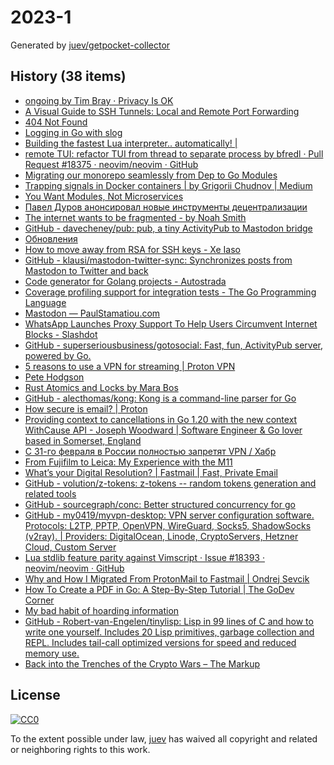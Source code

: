 # 2023-1

Generated by [juev/getpocket-collector](https://github.com/juev/getpocket-collector)

## History (38 items)

- [ongoing by Tim Bray · Privacy Is OK](https://www.tbray.org/ongoing/When/202x/2022/12/29/Privacy-is-OK)
- [A Visual Guide to SSH Tunnels: Local and Remote Port Forwarding](https://iximiuz.com/en/posts/ssh-tunnels/)
- [404 Not Found](https://amodernist.com/texts/break.html)
- [Logging in Go with slog](https://thedevelopercafe.com/articles/logging-in-go-with-slog-a7bb489755c2)
- [Building the fastest Lua interpreter.. automatically! |](https://sillycross.github.io/2022/11/22/2022-11-22/)
- [remote TUI: refactor TUI from thread to separate process by bfredl · Pull Request #18375 · neovim/neovim · GitHub](https://github.com/neovim/neovim/pull/18375)
- [Migrating our monorepo seamlessly from Dep to Go Modules](https://monzo.com/blog/2022/09/29/migrating-our-monorepo-seamlessly-from-dep-to-go-modules/)
- [Trapping signals in Docker containers | by Grigorii Chudnov | Medium](https://medium.com/@gchudnov/trapping-signals-in-docker-containers-7a57fdda7d86)
- [You Want Modules, Not Microservices](http://blogs.newardassociates.com/blog/2023/you-want-modules-not-microservices.html)
- [Павел Дуров анонсировал новые инструменты децентрализации](https://kod.ru/paviel-durov-anons-decentralization)
- [The internet wants to be fragmented - by Noah Smith](https://www.noahpinion.blog/p/the-internet-wants-to-be-fragmented)
- [GitHub - davecheney/pub: pub, a tiny ActivityPub to Mastodon bridge](https://github.com/davecheney/pub)
- [Обновления](https://grishaev.me/no-update/)
- [How to move away from RSA for SSH keys - Xe Iaso](https://xeiaso.net/blog/move-away-rsa-ssh)
- [GitHub - klausi/mastodon-twitter-sync: Synchronizes posts from Mastodon to Twitter and back](https://github.com/klausi/mastodon-twitter-sync)
- [Code generator for Golang projects - Autostrada](https://autostrada.dev)
- [Coverage profiling support for integration tests - The Go Programming Language](https://go.dev/testing/coverage/)
- [Mastodon — PaulStamatiou.com](https://paulstamatiou.com/mastodon/)
- [WhatsApp Launches Proxy Support To Help Users Circumvent Internet Blocks - Slashdot](https://yro.slashdot.org/story/23/01/05/168248/whatsapp-launches-proxy-support-to-help-users-circumvent-internet-blocks)
- [GitHub - superseriousbusiness/gotosocial: Fast, fun, ActivityPub server, powered by Go.](https://github.com/superseriousbusiness/gotosocial)
- [5 reasons to use a VPN for streaming | Proton VPN](https://protonvpn.com/blog/reasons-to-use-vpn-for-streaming/)
- [Pete Hodgson](https://blog.thepete.net/blog/2019/05/10/6-practices-for-effective-pull-requests/)
- [Rust Atomics and Locks by Mara Bos](https://marabos.nl/atomics/)
- [GitHub - alecthomas/kong: Kong is a command-line parser for Go](https://github.com/alecthomas/kong)
- [How secure is email? | Proton](https://proton.me/blog/how-secure-is-email)
- [Providing context to cancellations in Go 1.20 with the new context WithCause API - Joseph Woodward | Software Engineer & Go lover based in Somerset, England](https://josephwoodward.co.uk/2023/01/context-cancellation-cause-with-cancel-cause)
- [С 31-го февраля в России полностью запретят VPN / Хабр](https://habr.com/ru/companies/amnezia/articles/709108/)
- [From Fujifilm to Leica: My Experience with the M11](https://arslan.io/2023/01/06/from-fujifilm-to-leica-my-experience-with-the-m11/)
- [What’s your Digital Resolution? | Fastmail | Fast, Private Email](https://www.fastmail.com/blog/digital-resolution-2023/)
- [GitHub - volution/z-tokens: z-tokens -- random tokens generation and related tools](https://github.com/volution/z-tokens)
- [GitHub - sourcegraph/conc: Better structured concurrency for go](https://github.com/sourcegraph/conc)
- [GitHub - my0419/myvpn-desktop: VPN server configuration software. Protocols: L2TP, PPTP, OpenVPN, WireGuard, Socks5, ShadowSocks (v2ray). | Providers: DigitalOcean, Linode, CryptoServers, Hetzner Cloud, Custom Server](https://github.com/my0419/myvpn-desktop)
- [Lua stdlib feature parity against Vimscript · Issue #18393 · neovim/neovim · GitHub](https://github.com/neovim/neovim/issues/18393)
- [Why and How I Migrated From ProtonMail to Fastmail | Ondrej Sevcik](https://ondrejsevcik.com/blog/migrating-from-protonmail-to-fastmail)
- [How To Create a PDF in Go: A Step-By-Step Tutorial | The GoDev Corner](https://medium.com/the-godev-corner/how-to-create-a-pdf-in-go-157355429a94)
- [My bad habit of hoarding information](https://andreisurugiu.com/blog/bad-habit)
- [GitHub - Robert-van-Engelen/tinylisp: Lisp in 99 lines of C and how to write one yourself. Includes 20 Lisp primitives, garbage collection and REPL. Includes tail-call optimized versions for speed and reduced memory use.](https://github.com/Robert-van-Engelen/tinylisp)
- [Back into the Trenches of the Crypto Wars – The Markup](https://themarkup.org/hello-world/2023/01/07/back-into-the-trenches-of-the-crypto-wars)

## License

[![CC0](https://mirrors.creativecommons.org/presskit/buttons/88x31/svg/cc-zero.svg)](https://creativecommons.org/publicdomain/zero/1.0/)

To the extent possible under law, [juev](https://github.com/juev) has waived all copyright and related or neighboring rights to this work.
